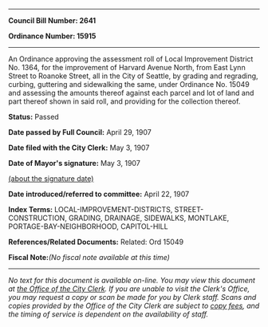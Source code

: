 

********

**Council Bill Number: 2641**
   
**Ordinance Number: 15915**
********

 An Ordinance approving the assessment roll of Local Improvement District No. 1364, for the improvement of Harvard Avenue North, from East Lynn Street to Roanoke Street, all in the City of Seattle, by grading and regrading, curbing, guttering and sidewalking the same, under Ordinance No. 15049 and assessing the amounts thereof against each parcel and lot of land and part thereof shown in said roll, and providing for the collection thereof.

**Status:** Passed
   
**Date passed by Full Council:** April 29, 1907
   
**Date filed with the City Clerk:** May 3, 1907
   
**Date of Mayor's signature:** May 3, 1907
   
[(about the signature date)](/~public/approvaldate.htm)
   
   
   
**Date introduced/referred to committee:** April 22, 1907
   
   
**Index Terms:** LOCAL-IMPROVEMENT-DISTRICTS, STREET-CONSTRUCTION, GRADING, DRAINAGE, SIDEWALKS, MONTLAKE, PORTAGE-BAY-NEIGHBORHOOD, CAPITOL-HILL

**References/Related Documents:** Related: Ord 15049

**Fiscal Note:**_(No fiscal note available at this time)_
********

_No text for this document is available on-line. You may view this document at [the Office of the City Clerk](http://www.seattle.gov/leg/clerk/contactUs.htm). If you are unable to visit the Clerk's Office, you may request a copy or scan be made for you by Clerk staff. Scans and copies provided by the Office of the City Clerk are subject to [copy fees](http://clerk.seattle.gov/~public/clerkfees.htm), and the timing of service is dependent on the availability of staff._

